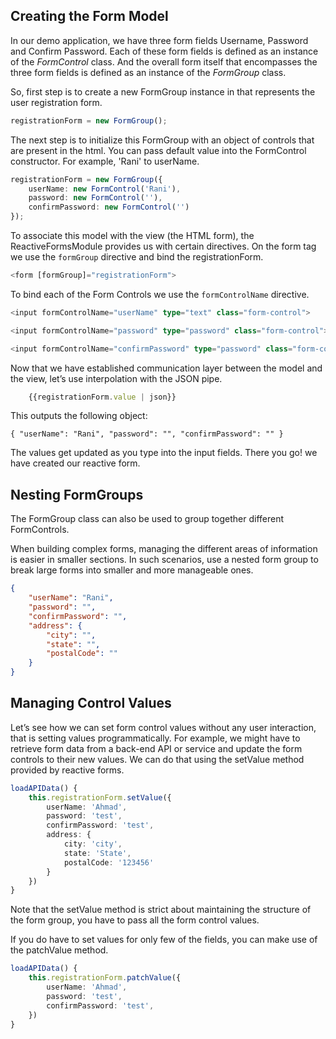 ## Creating the Form Model

In our demo application, we have three form fields Username, Password and Confirm Password. Each of these form fields is defined as an instance of the *FormControl* class. And the overall form itself that encompasses the three form fields is defined as an instance of the *FormGroup* class.

So, first step is to create a new FormGroup instance in that represents the user registration form.

```TypeScript
registrationForm = new FormGroup();
```

The next step is to initialize this FormGroup with an object of controls that are present in the html. You can pass default value into the FormControl constructor. For example, 'Rani' to userName.

```TypeScript
registrationForm = new FormGroup({
    userName: new FormControl('Rani'),
    password: new FormControl(''),
    confirmPassword: new FormControl('')
});
```

To associate this model with the view (the HTML form), the ReactiveFormsModule provides us with certain directives. On the form tag we use the `formGroup` directive and bind the registrationForm.

```TypeScript
<form [formGroup]="registrationForm">
```

To bind each of the Form Controls we use the `formControlName` directive.

```TypeScript
<input formControlName="userName" type="text" class="form-control">

<input formControlName="password" type="password" class="form-control">

<input formControlName="confirmPassword" type="password" class="form-control">
```

Now that we have established communication layer between the model and the view, let’s use interpolation with the JSON pipe.

```TypeScript
    {{registrationForm.value | json}}
```

This outputs the following object:

    { "userName": "Rani", "password": "", "confirmPassword": "" }

The values get updated as you type into the input fields. There you go! we have created our reactive form.

## Nesting FormGroups

The FormGroup class can also be used to group together different FormControls.

When building complex forms, managing the different areas of information is easier in smaller sections. In such scenarios, use a nested form group to break large forms into smaller and more manageable ones.

```JSON
{ 
    "userName": "Rani", 
    "password": "", 
    "confirmPassword": "", 
    "address": { 
        "city": "", 
        "state": "", 
        "postalCode": "" 
    }
}
```

## Managing Control Values

Let’s see how we can set form control values without any user interaction, that is setting values programmatically. For example, we might have to retrieve form data from a back-end API or service and update the form controls to their new values. We can do that using the setValue method provided by reactive forms.

```TypeScript
loadAPIData() {
    this.registrationForm.setValue({
        userName: 'Ahmad',
        password: 'test',
        confirmPassword: 'test',
        address: {
            city: 'city',
            state: 'State',
            postalCode: '123456'
        }
    })
}
```

Note that the setValue method is strict about maintaining the structure of the form group, you have to pass all the form control values.

If you do have to set values for only few of the fields, you can make use of the patchValue method.

```TypeScript
loadAPIData() {
    this.registrationForm.patchValue({
        userName: 'Ahmad',
        password: 'test',
        confirmPassword: 'test',
    })
}
```